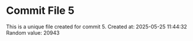 # Commit File 5

This is a unique file created for commit 5.
Created at: 2025-05-25 11:44:32
Random value: 20943
